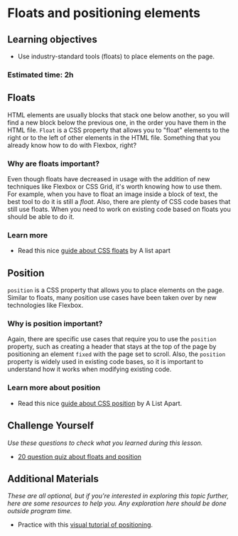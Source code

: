 # Floats and positioning elements

## Learning objectives

- Use industry-standard tools (floats) to place elements on the page.

### Estimated time: 2h

## Floats

HTML elements are usually blocks that stack one below another, so you will find a new block below the previous one, in the order you have them in the HTML file. `Float` is a CSS property that allows you to "float" elements to the right or to the left of other elements in the HTML file. Something that you already know how to do with Flexbox, right?

### Why are floats important?
Even though floats have decreased in usage with the addition of new techniques like Flexbox or CSS Grid, it's worth knowing how to use them. For example, when you have to float an image inside a block of text, the best tool to do it is still a *float*. 
Also, there are plenty of CSS code bases that still use floats. When you need to work on existing code based on floats you should be able to do it.

### Learn more

- Read this nice [guide about CSS floats](https://alistapart.com/article/css-floats-101/) by A list apart

## Position

`position` is a CSS property that allows you to place elements on the page. Similar to floats, many position use cases have been taken over by new technologies like Flexbox.

### Why is position important?

Again, there are specific use cases that require you to use the `position` property, such as creating a header that stays at the top of the page by positioning an element `fixed` with the page set to scroll. Also, the `position` property is widely used in existing code bases, so it is important to understand how it works when modifying existing code.

### Learn more about position

- Read this nice [guide about CSS position](https://alistapart.com/article/css-positioning-101/) by A List Apart.

## Challenge Yourself

*Use these questions to check what you learned during this lesson.*
- [20 question quiz about floats and position](https://docs.google.com/forms/d/e/1FAIpQLSfpbzkXZymwals6acIdqrGpazaNU58XuoPcqRZxWRXykT80Eg/viewform)

## Additional Materials

*These are all optional, but if you're interested in exploring this topic further, here are some resources to help you. Any exploration here should be done outside program time.*
- Practice with this [visual tutorial of positioning](http://www.barelyfitz.com/screencast/html-training/css/positioning/).
